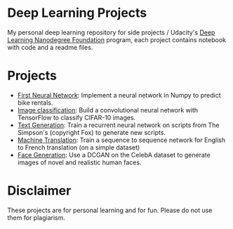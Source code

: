 # Deep Learning Projects
My personal deep learning repository for side projects / Udacity's [Deep Learning Nanodegree Foundation](https://www.udacity.com/course/deep-learning-nanodegree-foundation--nd101) program, each project contains notebook with code and a readme
files.

# Projects

* [First Neural Network](https://github.com/vsharma1/deep-learning/tree/master/first-neural-network): Implement a neural network in Numpy to predict bike rentals.
* [Image classification](https://github.com/vsharma1/deep-learning/tree/master/image-classification): Build a convolutional neural network with TensorFlow to classify CIFAR-10 images.
* [Text Generation](https://github.com/vsharma1/deep-learning/tree/master/tv-script-generation): Train a recurrent neural network on scripts from The Simpson's (copyright Fox) to generate new scripts.
* [Machine Translation](https://github.com/vsharma1/deep-learning/tree/master/language-translation): Train a sequence to sequence network for English to French translation (on a simple dataset)
* [Face Generation](https://github.com/vsharma1/deep-learning/tree/master/face-generation): Use a DCGAN on the CelebA dataset to generate
images of novel and realistic human faces.

# Disclaimer
These projects are for personal learning and for fun. Please do not use them for plagiarism.
